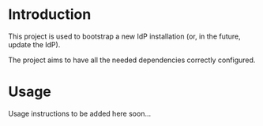 # Introduction

This project is used to bootstrap a new IdP installation (or, in the future, update the IdP). 

The project aims to have all the needed dependencies correctly configured.

# Usage

Usage instructions to be added here soon...
